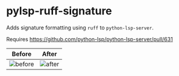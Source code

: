 # pylsp-ruff-signature

Adds signature formatting using `ruff` to `python-lsp-server`.

Requires https://github.com/python-lsp/python-lsp-server/pull/631

| Before | After |
|--|--|
| ![before][before] | ![after][after] |

[before]: https://raw.githubusercontent.com/krassowski/pylsp-ruff-signature/main/docs/before.png
[after]: https://raw.githubusercontent.com/krassowski/pylsp-ruff-signature/main/docs/after.png
